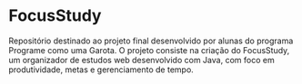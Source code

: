 # FocusStudy
Repositório destinado ao projeto final desenvolvido por alunas do programa Programe como uma Garota. O projeto consiste na criação do FocusStudy, um organizador de estudos web desenvolvido com Java, com foco em produtividade, metas e gerenciamento de tempo.
